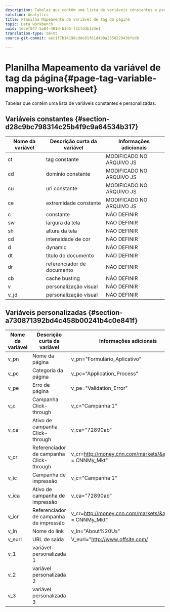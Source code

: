 ```yaml
---
description: Tabelas que contêm uma lista de variáveis constantes e personalizadas.
solution: Analytics
title: Planilha Mapeamento da variável de tag da página
topic: Data workbench
uuid: 1ecef047-5a04-401d-b3d5-f31fddb134e1
translation-type: tm+mt
source-git-commit: aec1f7b14198cdde91f61d490a235022943bfedb

---
```



# Planilha Mapeamento da variável de tag da página{#page-tag-variable-mapping-worksheet}

Tabelas que contêm uma lista de variáveis constantes e personalizadas.

## Variáveis constantes {#section-d28c9bc798314c25b4f9c9a64534b317}

| Nome da variável | Descrição curta da variável | Informações adicionais |
|---|---|---|
| ct | tag constante | MODIFICADO NO ARQUIVO JS |
| cd | domínio constante | MODIFICADO NO ARQUIVO JS |
| cu | uri constante | MODIFICADO NO ARQUIVO JS |
| ce | extremidade constante | MODIFICADO NO ARQUIVO JS |
| c | constante | NÃO DEFINIR |
| sw | largura da tela | NÃO DEFINIR |
| sh | altura da tela | NÃO DEFINIR |
| cd | intensidade de cor | NÃO DEFINIR |
| d | dynamic | NÃO DEFINIR |
| dt | título do documento | NÃO DEFINIR |
| dr | referenciador de documento | NÃO DEFINIR |
| cb | cache busting | NÃO DEFINIR |
| v | personalização visual | NÃO DEFINIR |
| v_jd | personalização visual | NÃO DEFINIR |

## Variáveis personalizadas {#section-a730871392bd4c458b00241b4c0e841f}

| Nome da variável | Descrição curta da variável | Informações adicionais |
|---|---|---|
| v_pn | Nome da página | v_pn=&quot;Formulário_Aplicativo&quot; |
| v_pc | Categoria da página | v_pc=&quot;Application_Process&quot; |
| v_pe | Erro de página | v_pe=&quot;Validation_Error&quot; |
| v_c | Campanha Click-through | v_c=&quot;Campanha 1&quot; |
| v_ca | Ativo de campanha Click-through | v_ca=&quot;72890ab&quot; |
| v_cr | Referenciador de campanha Click-through | v_cr=http://money.cnn.com/markets/&amp;v_cp = CNNMy_Mkt&quot; |
| v_ic | Campanha de impressão | v_c=&quot;Campanha 1&quot; |
| v_ica | Ativo de campanha de impressão | v_ca=&quot;72890ab&quot; |
| v_icr | Referenciador de campanha de impressão | v_cr=http://money.cnn.com/markets/&amp;v_cp = CNNMy_Mkt&quot; |
| v_ln | Nome do link | v_ln=&quot;About%20Us&quot; |
| v_eurl | URL de saída | V_eurl=&quot;http://www.offsite.com/ |
| v_1 | variável personalizada 1 |  |
| v_2 | variável personalizada 2 |  |
| v_3 | variável personalizada 3 |  |

